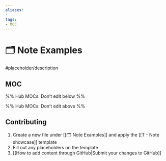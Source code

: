 ```yaml
---
aliases:
- 
tags: 
- MOC
---
```


# 🗂️ Note Examples

#placeholder/description

## MOC

%% Hub MOCs: Don’t edit below  %%

%% Hub MOCs: Don’t edit above  %%


## Contributing

1. Create a new file under [[🗂️ Note Examples]] and apply the [[T - Note showcase]] template
2. Fill out any placeholders on the template
3. [[How to add content through GitHub|Submit your changes to GitHub]]
